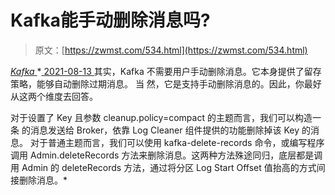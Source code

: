 <!--yml
category: 未分类
date: 0001-01-01 00:00:00
--->

# Kafka能手动删除消息吗?

> 原文：[https://zwmst.com/534.html](https://zwmst.com/534.html)

   [ *Kafka* ](https://zwmst.com/kafka)*[ <time datetime="2021-08-14T07:01:14+08:00"> 2021-08-13 </time> ](https://zwmst.com/534.html)  其实，Kafka 不需要用户手动删除消息。它本身提供了留存策略，能够自动删除过期消息。 当 然，它是支持手动删除消息的。因此，你最好从这两个维度去回答。

对于设置了 Key 且参数 cleanup.policy=compact 的主题而言，我们可以构造一条 的消息发送给 Broker，依靠 Log Cleaner 组件提供的功能删除掉该 Key 的消息。 对于普通主题而言，我们可以使用 kafka-delete-records 命令，或编写程序调用 Admin.deleteRecords 方法来删除消息。这两种方法殊途同归，底层都是调用 Admin 的 deleteRecords 方法，通过将分区 Log Start Offset 值抬高的方式间接删除消息。*